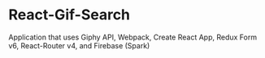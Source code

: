 # React-Gif-Search
Application that uses Giphy API, Webpack, Create React App, Redux Form v6, React-Router v4, and Firebase (Spark)
